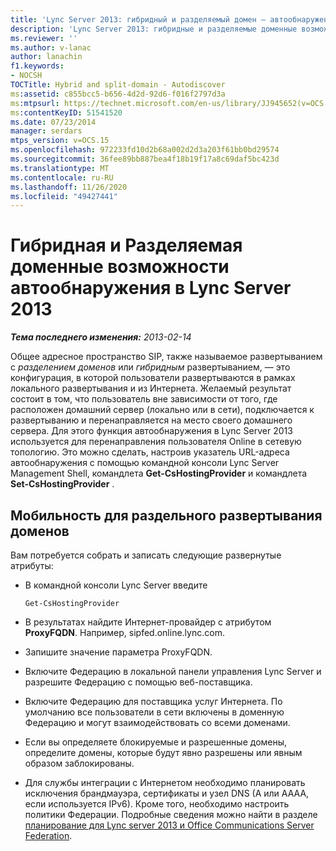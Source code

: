```yaml
---
title: 'Lync Server 2013: гибридный и разделяемый домен — автообнаружения'
description: 'Lync Server 2013: гибридные и разделяемые доменные возможности автообнаружения.'
ms.reviewer: ''
ms.author: v-lanac
author: lanachin
f1.keywords:
- NOCSH
TOCTitle: Hybrid and split-domain - Autodiscover
ms:assetid: c855bcc5-b656-4d2d-92d6-f016f2797d3a
ms:mtpsurl: https://technet.microsoft.com/en-us/library/JJ945652(v=OCS.15)
ms:contentKeyID: 51541520
ms.date: 07/23/2014
manager: serdars
mtps_version: v=OCS.15
ms.openlocfilehash: 972233fd10d2b68a002d2d3a203f61bb0bd29574
ms.sourcegitcommit: 36fee89bb887bea4f18b19f17a8c69daf5bc423d
ms.translationtype: MT
ms.contentlocale: ru-RU
ms.lasthandoff: 11/26/2020
ms.locfileid: "49427441"
---
```

# <a name="hybrid-and-split-domain---autodiscover-in-lync-server-2013"></a>Гибридная и Разделяемая доменные возможности автообнаружения в Lync Server 2013

<div data-xmlns="http://www.w3.org/1999/xhtml">

<div class="topic" data-xmlns="http://www.w3.org/1999/xhtml" data-msxsl="urn:schemas-microsoft-com:xslt" data-cs="https://msdn.microsoft.com/">

<div data-asp="https://msdn2.microsoft.com/asp">



</div>

<div id="mainSection">

<div id="mainBody">

<span> </span>

_**Тема последнего изменения:** 2013-02-14_

Общее адресное пространство SIP, также называемое развертыванием с *разделением доменов* или *гибридным* развертыванием, — это конфигурация, в которой пользователи развертываются в рамках локального развертывания и из Интернета. Желаемый результат состоит в том, что пользователь вне зависимости от того, где расположен домашний сервер (локально или в сети), подключается к развертыванию и перенаправляется на место своего домашнего сервера. Для этого функция автообнаружения в Lync Server 2013 используется для перенаправления пользователя Online в сетевую топологию. Это можно сделать, настроив указатель URL-адреса автообнаружения с помощью командной консоли Lync Server Management Shell, командлета **Get-CsHostingProvider** и командлета **Set-CsHostingProvider** .

<div>

## <a name="mobility-for-the-split-domain-deployment"></a>Мобильность для раздельного развертывания доменов

Вам потребуется собрать и записать следующие развернутые атрибуты:

  - В командной консоли Lync Server введите
    
        Get-CsHostingProvider

  - В результатах найдите Интернет-провайдер с атрибутом **ProxyFQDN**. Например, sipfed.online.lync.com.

  - Запишите значение параметра ProxyFQDN.

  - Включите Федерацию в локальной панели управления Lync Server и разрешите Федерацию с помощью веб-поставщика.

  - Включите Федерацию для поставщика услуг Интернета. По умолчанию все пользователи в сети включены в доменную Федерацию и могут взаимодействовать со всеми доменами.

  - Если вы определяете блокируемые и разрешенные домены, определите домены, которые будут явно разрешены или явным образом заблокированы.

  - Для службы интеграции с Интернетом необходимо планировать исключения брандмауэра, сертификаты и узел DNS (A или AAAA, если используется IPv6). Кроме того, необходимо настроить политики Федерации. Подробные сведения можно найти в разделе [планирование для Lync server 2013 и Office Communications Server Federation](lync-server-2013-planning-for-lync-server-and-office-communications-server-federation.md).

</div>

</div>

<span> </span>

</div>

</div>

</div>

